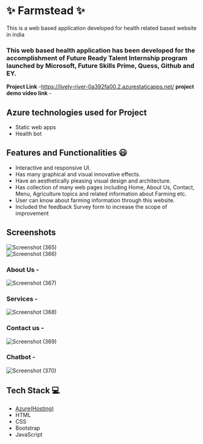 # ✨  Farmstead ✨

This is a web based application developed for health related based website in india

### This web based health application has been developed for the accomplishment of Future Ready Talent Internship program launched by Microsoft, Future Skills Prime, Quess, Github and EY.


**Project Link** -https://lively-river-0a392fa00.2.azurestaticapps.net/
**project demo video link** - 

## Azure technologies used for Project

- Static web apps
- Health bot

## Features and Functionalities 😃

- Interactive and responsive UI.
- Has many graphical and visual innovative effects.
- Have an aesthetically pleasing visual design and architecture.
- Has collection of many web pages including Home, About Us, Contact, Menu, Agriculture topics and related information about Farming etc.
- User can know about  farming information through this website.
- Included the feedback Survey form to increase the scope of improvement 

## Screenshots
![Screenshot (365)](https://user-images.githubusercontent.com/117725860/205428735-d1b74d8d-377b-41d1-8d1e-0337f7558f06.png)   
![Screenshot (366)](https://user-images.githubusercontent.com/117725860/205428747-7f02efc2-143c-4f96-84e9-b7bed1e5487d.png)
### About Us -
![Screenshot (367)](https://user-images.githubusercontent.com/117725860/205428773-5a2ea5b8-e355-4448-bdf0-32e1078ca23e.png)
### Services -
![Screenshot (368)](https://user-images.githubusercontent.com/117725860/205428796-2caffa5c-6686-4e0e-a7e2-7c7edee754f2.png)
### Contact us -
![Screenshot (369)](https://user-images.githubusercontent.com/117725860/205428843-95b4c2f4-89b5-4f5a-9a34-6875cdf4d890.png)
### Chatbot -
![Screenshot (370)](https://user-images.githubusercontent.com/117725860/205428875-e7742453-0c19-4c72-8d19-a7952e7bc54e.png)
## Tech Stack 💻

- [Azure(Hosting)](https://azure.microsoft.com/en-in/features/azure-portal/)
- HTML
- CSS
- Bootstrap
- JavaScript
